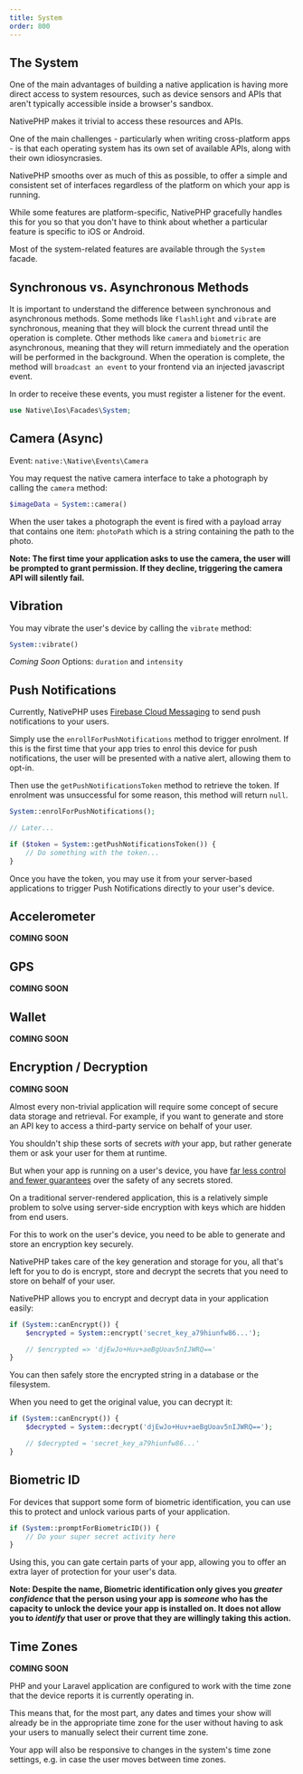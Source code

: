 ```yaml
---
title: System
order: 800
---
```


## The System

One of the main advantages of building a native application is having more direct access to system resources, such as
device sensors and APIs that aren't typically accessible inside a browser's sandbox. 

NativePHP makes it trivial to access these resources and APIs.

One of the main challenges - particularly when writing cross-platform apps - is that each operating system has
its own set of available APIs, along with their own idiosyncrasies.

NativePHP smooths over as much of this as possible, to offer a simple and consistent set of interfaces regardless of
the platform on which your app is running.

While some features are platform-specific, NativePHP gracefully handles this for you so that you don't have to think
about whether a particular feature is specific to iOS or Android.

Most of the system-related features are available through the `System` facade.

## Synchronous vs. Asynchronous Methods

It is important to understand the difference between synchronous and asynchronous methods. Some methods
like `flashlight` and `vibrate` are synchronous, meaning that they will block the current thread until the
operation is complete. Other methods like `camera` and `biometric` are asynchronous, meaning that they
will return immediately and the operation will be performed in the background. When the operation is
complete, the method will `broadcast an event` to your frontend via an injected javascript event.

In order to receive these events, you must register a listener for the event. 

```php
use Native\Ios\Facades\System;
```

## Camera (Async)
Event: `native:\Native\Events\Camera`

You may request the native camera interface to take a photograph by calling the `camera` method:

```php
$imageData = System::camera()
```

When the user takes a photograph the event is fired with a payload array that contains one item: `photoPath` 
which is a string containing the path to the photo.

**Note: The first time your application asks to use the camera, the user will be prompted to grant permission. If they
decline, triggering the camera API will silently fail.**

## Vibration

You may vibrate the user's device by calling the `vibrate` method:

```php
System::vibrate()
```

_Coming Soon_ Options: `duration` and `intensity` 

## Push Notifications

Currently, NativePHP uses [Firebase Cloud Messaging](https://firebase.google.com/docs/cloud-messaging) to send push notifications to your users.

Simply use the `enrollForPushNotifications` method to trigger enrolment. If this is the first time that your app tries
to enrol this device for push notifications, the user will be presented with a native alert, allowing them to opt-in.

Then use the `getPushNotificationsToken` method to retrieve the token. If enrolment was unsuccessful for some reason,
this method will return `null`.

```php
System::enrolForPushNotifications();

// Later...

if ($token = System::getPushNotificationsToken()) {
    // Do something with the token...
}
```

Once you have the token, you may use it from your server-based applications to trigger Push Notifications directly to
your user's device.

## Accelerometer

**COMING SOON**

## GPS

**COMING SOON**

## Wallet

**COMING SOON**

## Encryption / Decryption

**COMING SOON**

Almost every non-trivial application will require some concept of secure data storage and retrieval. For example, if
you want to generate and store an API key to access a third-party service on behalf of your user.

You shouldn't ship these sorts of secrets _with_ your app, but rather generate them or ask your user for them at
runtime.

But when your app is running on a user's device, you have
[far less control and fewer guarantees](/docs/digging-deeper/security) over the safety of any secrets stored.

On a traditional server-rendered application, this is a relatively simple problem to solve using server-side encryption
with keys which are hidden from end users.

For this to work on the user's device, you need to be able to generate and store an encryption key securely.

NativePHP takes care of the key generation and storage for you, all that's left for you to do is encrypt, store and
decrypt the secrets that you need to store on behalf of your user.

NativePHP allows you to encrypt and decrypt data in your application easily:

```php
if (System::canEncrypt()) {
    $encrypted = System::encrypt('secret_key_a79hiunfw86...');

    // $encrypted => 'djEwJo+Huv+aeBgUoav5nIJWRQ=='
}
```

You can then safely store the encrypted string in a database or the filesystem.

When you need to get the original value, you can decrypt it:

```php
if (System::canEncrypt()) {
    $decrypted = System::decrypt('djEwJo+Huv+aeBgUoav5nIJWRQ==');

    // $decrypted = 'secret_key_a79hiunfw86...'
}
```

## Biometric ID

For devices that support some form of biometric identification, you can use this to protect and unlock various parts
of your application.

```php
if (System::promptForBiometricID()) {
    // Do your super secret activity here
}
```

Using this, you can gate certain parts of your app, allowing you to offer an extra layer of protection for your user's
data.

**Note: Despite the name, Biometric identification only gives you *greater confidence* that the person using your app
is *someone* who has the capacity to unlock the device your app is installed on. It does not allow you to *identify*
that user or prove that they are willingly taking this action.**

## Time Zones

**COMING SOON**

PHP and your Laravel application are configured to work with the time zone that the device reports it is currently
operating in.

This means that, for the most part, any dates and times your show will already be in the appropriate time zone for the
user without having to ask your users to manually select their current time zone.

Your app will also be responsive to changes in the system's time zone settings, e.g. in case the user moves between
time zones.

